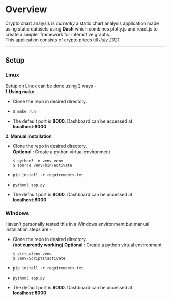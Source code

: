 <h1>Overview</h1>
Crypto chart analysis is <em>currently</em> a static chart analysis application made using static datasets using <strong>Dash</strong> which combines plotly.js and react.js to create a simpler framework for interactive graphs.<br>
This application consists of crypto prices till <em>July 2021</em>
<hr>
<h2>Setup</h2>
<h3>Linux</h3>
Setup on Linux can be done using 2 ways - <br>
<strong>1.Using make</strong><br>
<ul>
<li>Clone the repo in desired directory.</li>
<li>

```
$ make run
```
</li>
<li>The default port is <strong>8000</strong>. Dashboard can be accessed at
<strong>localhost:8000</strong>
</li>
</ul>
<strong>2. Manual installation</strong><br>
<ul>
<li>Clone the repo in desired directory.</li>
<strong>Optional : </strong>Create a python virtual environment<br>

```
$ python3 -m venv venv
$ source venv/bin/activate
```
<li>

```
pip install -r requirements.txt
```
</li>
<li>

```
python3 app.py
```
</li>
<li>The default port is <strong>8000</strong>. Dashboard can be accessed at
<strong>localhost:8000</strong>
</li>
</ul>

<h3>Windows</h3>
Haven't personally tested this in a Windows environment but manual installation steps are - 
<ul>
<li>Clone the repo in desired directory.</li>
<strong>(not currently working) Optional : </strong>Create a python virtual environment<br>

```
$ virtualenv venv
$ venv\Scripts\activate
```
<li>

```
pip install -r requirements.txt
```
<li>

```
python3 app.py
```
</li>
<li>The default port is <strong>8000</strong>. Dashboard can be accessed at
<strong>localhost:8000</strong>
</li>
</ul> 


